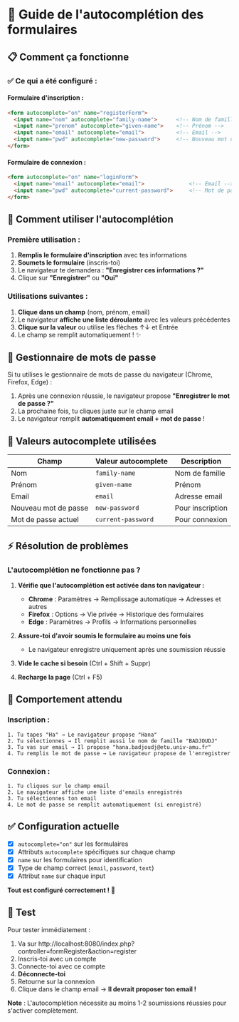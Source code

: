 # 🔄 Guide de l'autocomplétion des formulaires

## 📋 Comment ça fonctionne

### ✅ Ce qui a été configuré :

#### **Formulaire d'inscription** :
```html
<form autocomplete="on" name="registerForm">
  <input name="nom" autocomplete="family-name">      <!-- Nom de famille -->
  <input name="prenom" autocomplete="given-name">    <!-- Prénom -->
  <input name="email" autocomplete="email">          <!-- Email -->
  <input name="pwd" autocomplete="new-password">     <!-- Nouveau mot de passe -->
</form>
```

#### **Formulaire de connexion** :
```html
<form autocomplete="on" name="loginForm">
  <input name="email" autocomplete="email">              <!-- Email -->
  <input name="pwd" autocomplete="current-password">     <!-- Mot de passe actuel -->
</form>
```

## 🎯 Comment utiliser l'autocomplétion

### Première utilisation :
1. **Remplis le formulaire d'inscription** avec tes informations
2. **Soumets le formulaire** (inscris-toi)
3. Le navigateur te demandera : **"Enregistrer ces informations ?"**
4. Clique sur **"Enregistrer"** ou **"Oui"**

### Utilisations suivantes :
1. **Clique dans un champ** (nom, prénom, email)
2. Le navigateur **affiche une liste déroulante** avec les valeurs précédentes
3. **Clique sur la valeur** ou utilise les flèches ↑↓ et Entrée
4. Le champ se remplit automatiquement ! ✨

## 🔑 Gestionnaire de mots de passe

Si tu utilises le gestionnaire de mots de passe du navigateur (Chrome, Firefox, Edge) :
1. Après une connexion réussie, le navigateur propose **"Enregistrer le mot de passe ?"**
2. La prochaine fois, tu cliques juste sur le champ email
3. Le navigateur remplit **automatiquement email + mot de passe** !

## 📱 Valeurs autocomplete utilisées

| Champ | Valeur autocomplete | Description |
|-------|-------------------|-------------|
| Nom | `family-name` | Nom de famille |
| Prénom | `given-name` | Prénom |
| Email | `email` | Adresse email |
| Nouveau mot de passe | `new-password` | Pour inscription |
| Mot de passe actuel | `current-password` | Pour connexion |

## ⚡ Résolution de problèmes

### L'autocomplétion ne fonctionne pas ?

1. **Vérifie que l'autocomplétion est activée dans ton navigateur :**
   - **Chrome** : Paramètres → Remplissage automatique → Adresses et autres
   - **Firefox** : Options → Vie privée → Historique des formulaires
   - **Edge** : Paramètres → Profils → Informations personnelles

2. **Assure-toi d'avoir soumis le formulaire au moins une fois**
   - Le navigateur enregistre uniquement après une soumission réussie

3. **Vide le cache si besoin** (Ctrl + Shift + Suppr)

4. **Recharge la page** (Ctrl + F5)

## 🎨 Comportement attendu

### Inscription :
```
1. Tu tapes "Ha" → Le navigateur propose "Hana"
2. Tu sélectionnes → Il remplit aussi le nom de famille "BADJOUDJ"
3. Tu vas sur email → Il propose "hana.badjoudj@etu.univ-amu.fr"
4. Tu remplis le mot de passe → Le navigateur propose de l'enregistrer
```

### Connexion :
```
1. Tu cliques sur le champ email
2. Le navigateur affiche une liste d'emails enregistrés
3. Tu sélectionnes ton email
4. Le mot de passe se remplit automatiquement (si enregistré)
```

## ✅ Configuration actuelle

- [x] `autocomplete="on"` sur les formulaires
- [x] Attributs `autocomplete` spécifiques sur chaque champ
- [x] `name` sur les formulaires pour identification
- [x] Type de champ correct (`email`, `password`, `text`)
- [x] Attribut `name` sur chaque input

**Tout est configuré correctement !** 🎉

## 🧪 Test

Pour tester immédiatement :

1. Va sur http://localhost:8080/index.php?controller=formRegister&action=register
2. Inscris-toi avec un compte
3. Connecte-toi avec ce compte
4. **Déconnecte-toi**
5. Retourne sur la connexion
6. Clique dans le champ email → **Il devrait proposer ton email !**

**Note** : L'autocomplétion nécessite au moins 1-2 soumissions réussies pour s'activer complètement.

